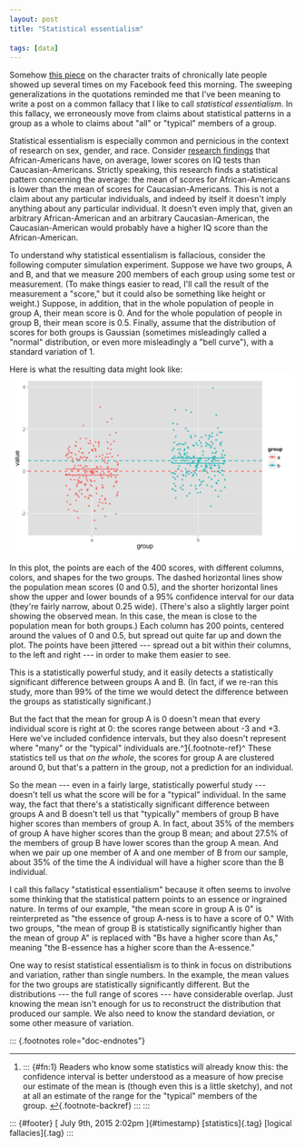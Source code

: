 ```yaml
---
layout: post
title: "Statistical essentialism"

tags: [data]
---
```



Somehow [this piece](http://waitbutwhy.com/2015/07/why-im-always-late.html) on the character traits of chronically late people showed up several times on my Facebook feed this morning. The sweeping generalizations in the quotations reminded me that I've been meaning to write a post on a common fallacy that I like to call *statistical essentialism*. In this fallacy, we erroneously move from claims about statistical patterns in a group as a whole to claims about "all" or "typical" members of a group.

Statistical essentialism is especially common and pernicious in the context of research on sex, gender, and race. Consider [research findings](https://www.google.com/search?site=&tbm=isch&source=hp&biw=1022&bih=655&q=race%252C+IQ&btnG=Search+by+image&oq=MONKEY&gs_l=img.3..0l10.36585.37105.0.37393.6.5.0.1.1.0.78.335.5.5.0....0...1ac.1.25.img..0.6.337.XIifpFb0si4&gws_rd=ssl#gws_rd=ssl&imgrc=_) that African-Americans have, on average, lower scores on IQ tests than Caucasian-Americans. Strictly speaking, this research finds a statistical pattern concerning the average: the mean of scores for African-Americans is lower than the mean of scores for Caucasian-Americans. This is not a claim about any particular individuals, and indeed by itself it doesn't imply anything about any particular individual. It doesn't even imply that, given an arbitrary African-American and an arbitrary Caucasian-American, the Caucasian-American would probably have a higher IQ score than the African-American.

To understand why statistical essentialism is fallacious, consider the following computer simulation experiment. Suppose we have two groups, A and B, and that we measure 200 members of each group using some test or measurement. (To make things easier to read, I'll call the result of the measurement a "score," but it could also be something like height or weight.) Suppose, in addition, that in the whole population of people in group A, their mean score is 0. And for the whole population of people in group B, their mean score is 0.5. Finally, assume that the distribution of scores for both groups is Gaussian (sometimes misleadingly called a "normal" distribution, or even more misleadingly a "bell curve"), with a standard variation of 1.

Here is what the resulting data might look like:  ![Scatterplots of simulated data. Group means are statistically significantly different, but there is substantial overlap between the two groups.](../img/2015-07-09-essentialism.png)

In this plot, the points are each of the 400 scores, with different columns, colors, and shapes for the two groups. The dashed horizontal lines show the population mean scores (0 and 0.5), and the shorter horizontal lines show the upper and lower bounds of a 95% confidence interval for our data (they're fairly narrow, about 0.25 wide). (There's also a slightly larger point showing the observed mean. In this case, the mean is close to the population mean for both groups.) Each column has 200 points, centered around the values of 0 and 0.5, but spread out quite far up and down the plot. The points have been jittered --- spread out a bit within their columns, to the left and right --- in order to make them easier to see.

This is a statistically powerful study, and it easily detects a statistically significant difference between groups A and B. (In fact, if we re-ran this study, more than 99% of the time we would detect the difference between the groups as statistically significant.)

But the fact that the mean for group A is 0 doesn't mean that every individual score is right at 0: the scores range between about -3 and +3. Here we've included confidence intervals, but they also doesn't represent where "many" or the "typical" individuals are.^[1](#fn:1){.footnote-ref}^ These statistics tell us that *on the whole*, the scores for group A are clustered around 0, but that's a pattern in the group, not a prediction for an individual.

So the mean --- even in a fairly large, statistically powerful study --- doesn't tell us what the score will be for a "typical" individual. In the same way, the fact that there's a statistically significant difference between groups A and B doesn't tell us that "typically" members of group B have higher scores than members of group A. In fact, about 35% of the members of group A have higher scores than the group B mean; and about 27.5% of the members of group B have lower scores than the group A mean. And when we pair up one member of A and one member of B from our sample, about 35% of the time the A individual will have a higher score than the B individual.

I call this fallacy "statistical essentialism" because it often seems to involve some thinking that the statistical pattern points to an essence or ingrained nature. In terms of our example, "the mean score in group A is 0" is reinterpreted as "the essence of group A-ness is to have a score of 0." With two groups, "the mean of group B is statistically significantly higher than the mean of group A" is replaced with "Bs have a higher score than As," meaning "the B-essence has a higher score than the A-essence."

One way to resist statistical essentialism is to think in focus on distributions and variation, rather than single numbers. In the example, the mean values for the two groups are statistically significantly different. But the distributions --- the full range of scores --- have considerable overlap. Just knowing the mean isn't enough for us to reconstruct the distribution that produced our sample. We also need to know the standard deviation, or some other measure of variation.

::: {.footnotes role="doc-endnotes"}

------------------------------------------------------------------------

1.  ::: {#fn:1}
    Readers who know some statistics will already know this: the confidence interval is better understood as a measure of how precise our estimate of the mean is (though even this is a little sketchy), and not at all an estimate of the range for the "typical" members of the group. [↩︎](#fnref:1){.footnote-backref}
    :::
:::

::: {#footer}
[ July 9th, 2015 2:02pm ]{#timestamp} [statistics]{.tag} [logical fallacies]{.tag}
:::


